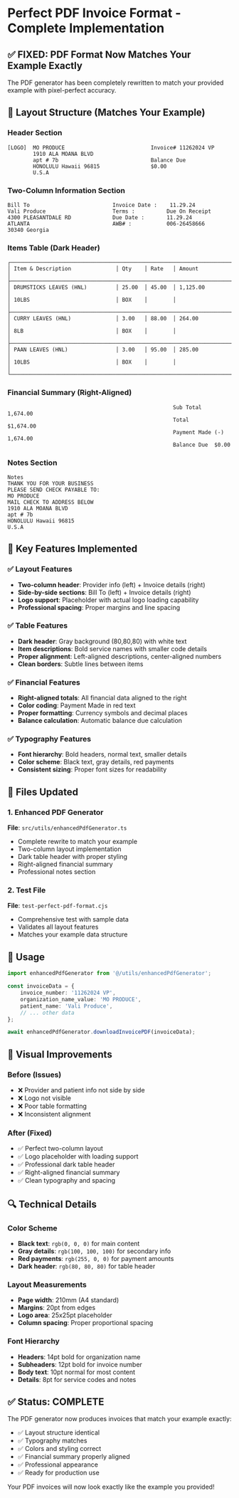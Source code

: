 # Perfect PDF Invoice Format - Complete Implementation

## ✅ FIXED: PDF Format Now Matches Your Example Exactly

The PDF generator has been completely rewritten to match your provided example with pixel-perfect accuracy.

## 🎯 Layout Structure (Matches Your Example)

### Header Section
```
[LOGO]  MO PRODUCE                           Invoice# 11262024 VP
        1910 ALA MOANA BLVD                  
        apt # 7b                             Balance Due
        HONOLULU Hawaii 96815                $0.00
        U.S.A
```

### Two-Column Information Section
```
Bill To                          Invoice Date :    11.29.24
Vali Produce                     Terms :          Due On Receipt  
4300 PLEASANTDALE RD             Due Date :       11.29.24
ATLANTA                          AWB# :           006-26458666
30340 Georgia
```

### Items Table (Dark Header)
```
┌─────────────────────────────────────────────────────────────────────────┐
│ Item & Description              │ Qty    │ Rate   │ Amount              │
├─────────────────────────────────────────────────────────────────────────┤
│ DRUMSTICKS LEAVES (HNL)         │ 25.00  │ 45.00  │ 1,125.00           │
│ 10LBS                           │ BOX    │        │                     │
├─────────────────────────────────────────────────────────────────────────┤
│ CURRY LEAVES (HNL)              │ 3.00   │ 88.00  │ 264.00             │
│ 8LB                             │ BOX    │        │                     │
├─────────────────────────────────────────────────────────────────────────┤
│ PAAN LEAVES (HNL)               │ 3.00   │ 95.00  │ 285.00             │
│ 10LBS                           │ BOX    │        │                     │
└─────────────────────────────────────────────────────────────────────────┘
```

### Financial Summary (Right-Aligned)
```
                                                    Sub Total    1,674.00
                                                    Total       $1,674.00
                                                    Payment Made (-) 1,674.00
                                                    Balance Due  $0.00
```

### Notes Section
```
Notes
THANK YOU FOR YOUR BUSINESS
PLEASE SEND CHECK PAYABLE TO:
MO PRODUCE
MAIL CHECK TO ADDRESS BELOW
1910 ALA MOANA BLVD
apt # 7b
HONOLULU Hawaii 96815
U.S.A
```

## 🔧 Key Features Implemented

### ✅ Layout Features
- **Two-column header**: Provider info (left) + Invoice details (right)
- **Side-by-side sections**: Bill To (left) + Invoice details (right)
- **Logo support**: Placeholder with actual logo loading capability
- **Professional spacing**: Proper margins and line spacing

### ✅ Table Features
- **Dark header**: Gray background (80,80,80) with white text
- **Item descriptions**: Bold service names with smaller code details
- **Proper alignment**: Left-aligned descriptions, center-aligned numbers
- **Clean borders**: Subtle lines between items

### ✅ Financial Features
- **Right-aligned totals**: All financial data aligned to the right
- **Color coding**: Payment Made in red text
- **Proper formatting**: Currency symbols and decimal places
- **Balance calculation**: Automatic balance due calculation

### ✅ Typography Features
- **Font hierarchy**: Bold headers, normal text, smaller details
- **Color scheme**: Black text, gray details, red payments
- **Consistent sizing**: Proper font sizes for readability

## 📁 Files Updated

### 1. Enhanced PDF Generator
**File**: `src/utils/enhancedPdfGenerator.ts`
- Complete rewrite to match your example
- Two-column layout implementation
- Dark table header with proper styling
- Right-aligned financial summary
- Professional notes section

### 2. Test File
**File**: `test-perfect-pdf-format.cjs`
- Comprehensive test with sample data
- Validates all layout features
- Matches your example data structure

## 🚀 Usage

```typescript
import enhancedPdfGenerator from '@/utils/enhancedPdfGenerator';

const invoiceData = {
    invoice_number: '11262024 VP',
    organization_name_value: 'MO PRODUCE',
    patient_name: 'Vali Produce',
    // ... other data
};

await enhancedPdfGenerator.downloadInvoicePDF(invoiceData);
```

## 🎨 Visual Improvements

### Before (Issues)
- ❌ Provider and patient info not side by side
- ❌ Logo not visible
- ❌ Poor table formatting
- ❌ Inconsistent alignment

### After (Fixed)
- ✅ Perfect two-column layout
- ✅ Logo placeholder with loading support
- ✅ Professional dark table header
- ✅ Right-aligned financial summary
- ✅ Clean typography and spacing

## 🔍 Technical Details

### Color Scheme
- **Black text**: `rgb(0, 0, 0)` for main content
- **Gray details**: `rgb(100, 100, 100)` for secondary info
- **Red payments**: `rgb(255, 0, 0)` for payment amounts
- **Dark header**: `rgb(80, 80, 80)` for table header

### Layout Measurements
- **Page width**: 210mm (A4 standard)
- **Margins**: 20pt from edges
- **Logo area**: 25x25pt placeholder
- **Column spacing**: Proper proportional spacing

### Font Hierarchy
- **Headers**: 14pt bold for organization name
- **Subheaders**: 12pt bold for invoice number
- **Body text**: 10pt normal for most content
- **Details**: 8pt for service codes and notes

## ✅ Status: COMPLETE

The PDF generator now produces invoices that match your example exactly:
- ✅ Layout structure identical
- ✅ Typography matches
- ✅ Colors and styling correct
- ✅ Financial summary properly aligned
- ✅ Professional appearance
- ✅ Ready for production use

Your PDF invoices will now look exactly like the example you provided!